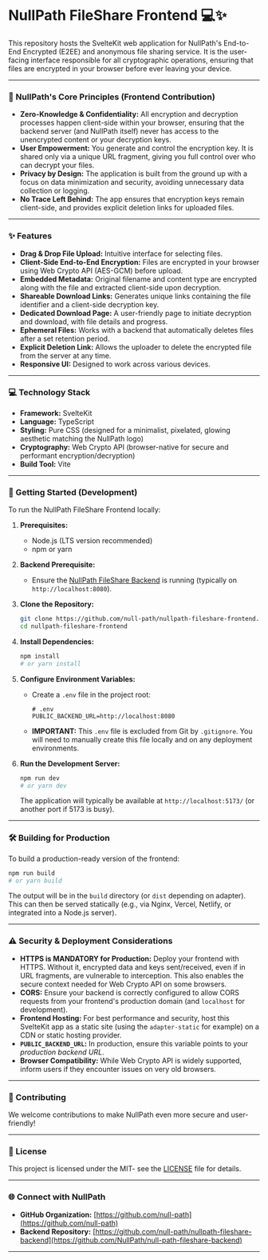 # NullPath FileShare Frontend 💻✨

This repository hosts the SvelteKit web application for NullPath's End-to-End Encrypted (E2EE) and anonymous file sharing service. It is the user-facing interface responsible for all cryptographic operations, ensuring that files are encrypted in your browser before ever leaving your device.

---

### 🌟 NullPath's Core Principles (Frontend Contribution)

*   **Zero-Knowledge & Confidentiality:** All encryption and decryption processes happen client-side within your browser, ensuring that the backend server (and NullPath itself) never has access to the unencrypted content or your decryption keys.
*   **User Empowerment:** You generate and control the encryption key. It is shared only via a unique URL fragment, giving you full control over who can decrypt your files.
*   **Privacy by Design:** The application is built from the ground up with a focus on data minimization and security, avoiding unnecessary data collection or logging.
*   **No Trace Left Behind:** The app ensures that encryption keys remain client-side, and provides explicit deletion links for uploaded files.

---

### ✨ Features

*   **Drag & Drop File Upload:** Intuitive interface for selecting files.
*   **Client-Side End-to-End Encryption:** Files are encrypted in your browser using Web Crypto API (AES-GCM) before upload.
*   **Embedded Metadata:** Original filename and content type are encrypted along with the file and extracted client-side upon decryption.
*   **Shareable Download Links:** Generates unique links containing the file identifier and a client-side decryption key.
*   **Dedicated Download Page:** A user-friendly page to initiate decryption and download, with file details and progress.
*   **Ephemeral Files:** Works with a backend that automatically deletes files after a set retention period.
*   **Explicit Deletion Link:** Allows the uploader to delete the encrypted file from the server at any time.
*   **Responsive UI:** Designed to work across various devices.

---

### 💻 Technology Stack

*   **Framework:** SvelteKit
*   **Language:** TypeScript
*   **Styling:** Pure CSS (designed for a minimalist, pixelated, glowing aesthetic matching the NullPath logo)
*   **Cryptography:** Web Crypto API (browser-native for secure and performant encryption/decryption)
*   **Build Tool:** Vite

---

### 🚀 Getting Started (Development)

To run the NullPath FileShare Frontend locally:

1.  **Prerequisites:**
    *   Node.js (LTS version recommended)
    *   npm or yarn

2.  **Backend Prerequisite:**
    *   Ensure the [NullPath FileShare Backend](https://github.com/null-path/nullpath-fileshare-backend) is running (typically on `http://localhost:8080`).

3.  **Clone the Repository:**
    ```bash
    git clone https://github.com/null-path/nullpath-fileshare-frontend.git
    cd nullpath-fileshare-frontend
    ```

4.  **Install Dependencies:**
    ```bash
    npm install
    # or yarn install
    ```

5.  **Configure Environment Variables:**
    *   Create a `.env` file in the project root:
        ```
        # .env
        PUBLIC_BACKEND_URL=http://localhost:8080
        ```
    *   **IMPORTANT:** This `.env` file is excluded from Git by `.gitignore`. You will need to manually create this file locally and on any deployment environments.

6.  **Run the Development Server:**
    ```bash
    npm run dev
    # or yarn dev
    ```
    The application will typically be available at `http://localhost:5173/` (or another port if 5173 is busy).

---

### 🛠️ Building for Production

To build a production-ready version of the frontend:

```bash
npm run build
# or yarn build
```

The output will be in the `build` directory (or `dist` depending on adapter). This can then be served statically (e.g., via Nginx, Vercel, Netlify, or integrated into a Node.js server).

---

### ⚠️ Security & Deployment Considerations

*   **HTTPS is MANDATORY for Production:** Deploy your frontend with HTTPS. Without it, encrypted data and keys sent/received, even if in URL fragments, are vulnerable to interception. This also enables the secure context needed for Web Crypto API on some browsers.
*   **CORS:** Ensure your backend is correctly configured to allow CORS requests from your frontend's production domain (and `localhost` for development).
*   **Frontend Hosting:** For best performance and security, host this SvelteKit app as a static site (using the `adapter-static` for example) on a CDN or static hosting provider.
*   **`PUBLIC_BACKEND_URL`:** In production, ensure this variable points to your *production backend URL*.
*   **Browser Compatibility:** While Web Crypto API is widely supported, inform users if they encounter issues on very old browsers.

---

### 🤝 Contributing

We welcome contributions to make NullPath even more secure and user-friendly!

---

### 📄 License

This project is licensed under the MIT- see the [LICENSE](LICENSE) file for details.

---

### 🌐 Connect with NullPath

*   **GitHub Organization:** [https://github.com/null-path](https://github.com/null-path)
*   **Backend Repository:** [https://github.com/null-path/nullpath-fileshare-backend](https://github.com/NullPath/null-path-fileshare-backend)

---
